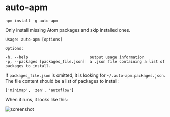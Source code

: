 # auto-apm

    npm install -g auto-apm

Only install missing Atom packages and skip installed ones.

```
Usage: auto-apm [options]

Options:

-h, --help                           output usage information
-p, --packages [packages_file.json]  a .json file containing a list of packages to install.
```

If `packages_file.json` is omitted, it is looking for `~/.auto-apm.packages.json`. The file content should be
a list of packages to install:

```
['minimap', 'zen', 'autoflow']
```

When it runs, it looks like this:

![screenshot](https://cloud.githubusercontent.com/assets/1031978/11315634/3e8c4e70-8faa-11e5-80e5-ca590e8acafd.png)
